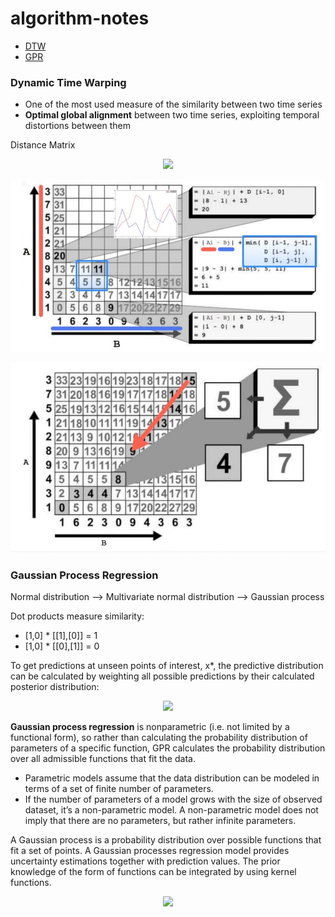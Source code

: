 # algorithm-notes

* [DTW](#dynamic-time-warping)
* [GPR](#gaussian-process-regression)

### Dynamic Time Warping

* One of the most used measure of the similarity between two time series
* **Optimal global alignment** between two time series, exploiting temporal distortions between them

Distance Matrix

<p align=center>
<img src=https://sunny73.github.io/2018/11/07/dtw%E7%AE%97%E6%B3%95/1.png width=400>
<p/>

<p align=center>
<img src=./dtw1.JPG width=600>
<p/>

<p align=center>
<img src=./dtw2.JPG width=600>
<p/>

### Gaussian Process Regression

Normal distribution --> Multivariate normal distribution --> Gaussian process

Dot products measure similarity:
* [1,0] * [[1],[0]] = 1
* [1,0] * [[0],[1]] = 0

To get predictions at unseen points of interest, x*, the predictive distribution can be calculated by weighting all possible predictions by their calculated posterior distribution:

<p align=center>
<img src=https://miro.medium.com/max/1050/1*Se-i1g57jCoLy4EszR74hg.png width=400>
<p/>

**Gaussian process regression** is nonparametric (i.e. not limited by a functional form), so rather than calculating the probability distribution of parameters of a specific function, GPR calculates the probability distribution over all admissible functions that fit the data.

* Parametric models assume that the data distribution can be modeled in terms of a set of finite number of parameters.
* If the number of parameters of a model grows with the size of observed dataset, it’s a non-parametric model. A non-parametric model does not imply that there are no parameters, but rather infinite parameters.

A Gaussian process is a probability distribution over possible functions that fit a set of points. A Gaussian processes regression model provides uncertainty estimations together with prediction values. The prior knowledge of the form of functions can be integrated by using kernel functions.

<p align=center>
<img src=https://production-media.paperswithcode.com/methods/Screen_Shot_2020-05-24_at_3.44.34_PM.png width=300>
<p/>
